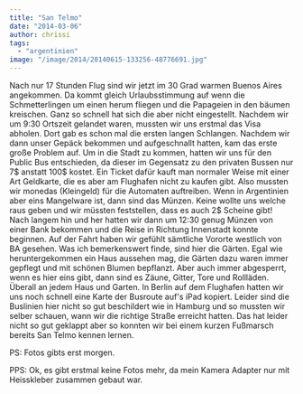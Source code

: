```yaml
---
title: "San Telmo"
date: "2014-03-06"
author: chrissi
tags: 
  - "argentinien"
image: "/image/2014/20140615-133256-48776691.jpg"
---
```


Nach nur 17 Stunden Flug sind wir jetzt im 30 Grad warmen Buenos Aires angekommen. Da kommt gleich Urlaubsstimmung auf wenn die Schmetterlingen um einen herum fliegen und die Papageien in den bäumen kreischen. Ganz so schnell hat sich die aber nicht eingestellt. Nachdem wir um 9:30 Ortszeit gelandet waren, mussten wir uns erstmal das Visa abholen. Dort gab es schon mal die ersten langen Schlangen. Nachdem wir dann unser Gepäck bekommen und aufgeschnallt hatten, kam das erste große Problem auf. Um in die Stadt zu kommen, hatten wir uns für den Public Bus entschieden, da dieser im Gegensatz zu den privaten Bussen nur 7$ anstatt 100$ kostet. Ein Ticket dafür kauft man normaler Weise mit einer Art Geldkarte, die es aber am Flughafen nicht zu kaufen gibt. Also mussten wir monedas (Kleingeld) für die Automaten auftreiben. Wenn in Argentinien aber eins Mangelware ist, dann sind das Münzen. Keine wollte uns welche raus geben und wir müssten feststellen, dass es auch 2$ Scheine gibt! Nach langem hin und her hatten wir dann um 12:30 genug Münzen von einer Bank bekommen und die Reise in Richtung Innenstadt konnte beginnen. Auf der Fahrt haben wir gefühlt sämtliche Vororte westlich von BA gesehen. Was ich bemerkenswert finde, sind hier die Gärten. Egal wie heruntergekommen ein Haus aussehen mag, die Gärten dazu waren immer gepflegt und mit schönen Blumen bepflanzt. Aber auch immer abgesperrt, wenn es hier eins gibt, dann sind es Zäune, Gitter, Tore und Rollläden. Überall an jedem Haus und Garten. In Berlin auf dem Flughafen hatten wir uns noch schnell eine Karte der Busroute auf's iPad kopiert. Leider sind die Buslinien hier nicht so gut beschildert wie in Hamburg und so mussten wir selber schauen, wann wir die richtige Straße erreicht hatten. Das hat leider nicht so gut geklappt aber so konnten wir bei einem kurzen Fußmarsch bereits San Telmo kennen lernen.

PS: Fotos gibts erst morgen.

PPS: Ok, es gibt erstmal keine Fotos mehr, da mein Kamera Adapter nur mit Heisskleber zusammen gebaut war.
